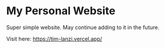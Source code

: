 # My Personal Website

Super simple website. May continue adding to it in the future.

Visit here: https://tim-lanzi.vercel.app/